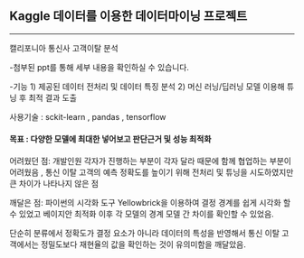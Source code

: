 ## Kaggle 데이터를 이용한 데이터마이닝 프로젝트 
_________________________________________________
캘리포니아 통신사 고객이탈 분석

-첨부된 ppt를 통해 세부 내용을 확인하실 수 있습니다.


-기능   1) 제공된 데이터 전처리 및 데이터 특징 분석
        2) 머신 러닝/딥러닝 모델 이용해 튜닝 후 최적 결과 도출

사용기술  : sckit-learn , pandas , tensorflow 

#### 목표 : 다양한 모델에 최대한 넣어보고 판단근거 및 성능 최적화

어려웠던 점: 개발인원 각자가 진행하는 부분이 각자 달라 때문에 함께 협업하는 부분이 어려웠음 , 통신 이탈 고객의 예측 정확도를 높이기 위해 전처리 및 튜닝을 시도하였지만 큰 차이가 나타나지 않은 점

깨달은 점: 파이썬의 시각화 도구 Yellowbrick을 이용하여 결정 경계를 쉽게 시각화 할 수 있었고 베이지안 최적화 이후 각 모델의 경계 모델 간 차이를 확인할 수 있었음.

단순히 분류에서 정확도가 결정 요소가 아니라 데이터의 특성을 반영해서 통신 이탈 고객에서는 정밀도보다 재현율의 값을 확인하는 것이 유의미함을 깨달았음. 

